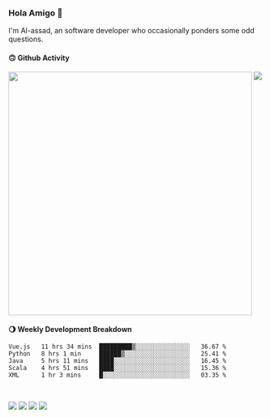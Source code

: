 ### Hola Amigo 🤣   

I'm Al-assad, an software developer who occasionally ponders some odd questions.  
 
#### 🙃 Github Activity 
<div>
  <img src="https://github-readme-stats.vercel.app/api?username=al-assad&show_icons=true" align="top" style="display: inline-block;" width="480"/>
  <img src="https://github-readme-stats.vercel.app/api/top-langs/?username=al-assad&hide=css,html&langs_count=8&layout=compact" align="top" style="display: inline-block;"/>
</div>

#### 🌖 Weekly Development Breakdown
<!--START_SECTION:waka-->
```text
Vue.js   11 hrs 34 mins  █████████▒░░░░░░░░░░░░░░░   36.67 % 
Python   8 hrs 1 min     ██████▒░░░░░░░░░░░░░░░░░░   25.41 % 
Java     5 hrs 11 mins   ████░░░░░░░░░░░░░░░░░░░░░   16.45 % 
Scala    4 hrs 51 mins   ████░░░░░░░░░░░░░░░░░░░░░   15.36 % 
XML      1 hr 3 mins     █░░░░░░░░░░░░░░░░░░░░░░░░   03.35 % 
```
<!--END_SECTION:waka-->

<br>

<a href="https://twitter.com/Alassad_dev"><img src="https://img.shields.io/badge/Twitter-@Alassad__dev-blue?style=flat&logo=twitter" /></a>
<a href="https://t.me/alassad_dev"><img src="https://img.shields.io/badge/Telegram-@alassad__dev-orange?style=flat&logo=telegram" /></a>
<a href="https://yulinying.notion.site"><img src="https://img.shields.io/badge/Notion-Al--assad's_Blog-red?style=flat&logo=notion" /></a>
<a href="https://yulinying.notion.site/Notes-0dbfb98e35034fd5ba4a21cea8006145"><img src="https://img.shields.io/badge/Notion-Al--assad's_Note-yellow?style=flat&logo=notion" /></a>

